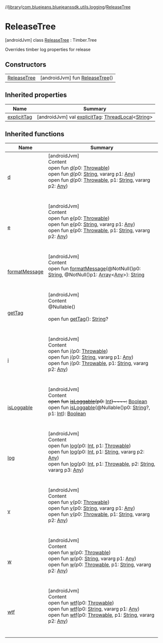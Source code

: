 //[library](../../../index.md)/[com.bluejeans.bluejeanssdk.utils.logging](../index.md)/[ReleaseTree](index.md)



# ReleaseTree  
 [androidJvm] class [ReleaseTree](index.md) : Timber.Tree

Overrides timber log properties for release

   


## Constructors  
  
| | |
|---|---|
| <a name="com.bluejeans.bluejeanssdk.utils.logging/ReleaseTree/ReleaseTree/#/PointingToDeclaration/"></a>[ReleaseTree](-release-tree.md)| <a name="com.bluejeans.bluejeanssdk.utils.logging/ReleaseTree/ReleaseTree/#/PointingToDeclaration/"></a> [androidJvm] fun [ReleaseTree](-release-tree.md)()   <br>|


## Inherited properties  
  
|  Name |  Summary | 
|---|---|
| <a name="com.bluejeans.bluejeanssdk.utils.logging/ReleaseTree/explicitTag/#/PointingToDeclaration/"></a>[explicitTag](index.md#-2107113751%2FProperties%2F-435046686)| <a name="com.bluejeans.bluejeanssdk.utils.logging/ReleaseTree/explicitTag/#/PointingToDeclaration/"></a> [androidJvm] val [explicitTag](index.md#-2107113751%2FProperties%2F-435046686): [ThreadLocal](https://developer.android.com/reference/kotlin/java/lang/ThreadLocal.html)<[String](https://kotlinlang.org/api/latest/jvm/stdlib/kotlin/-string/index.html)>   <br>|


## Inherited functions  
  
|  Name |  Summary | 
|---|---|
| <a name="timber.log/Timber.Tree/d/#kotlin.Throwable/PointingToDeclaration/"></a>[d](index.md#-1876580190%2FFunctions%2F-435046686)| <a name="timber.log/Timber.Tree/d/#kotlin.Throwable/PointingToDeclaration/"></a>[androidJvm]  <br>Content  <br>open fun [d](index.md#-1876580190%2FFunctions%2F-435046686)(p0: [Throwable](https://kotlinlang.org/api/latest/jvm/stdlib/kotlin/-throwable/index.html))  <br>open fun [d](index.md#470647585%2FFunctions%2F-435046686)(p0: [String](https://kotlinlang.org/api/latest/jvm/stdlib/kotlin/-string/index.html), vararg p1: [Any](https://kotlinlang.org/api/latest/jvm/stdlib/kotlin/-any/index.html))  <br>open fun [d](index.md#-511554359%2FFunctions%2F-435046686)(p0: [Throwable](https://kotlinlang.org/api/latest/jvm/stdlib/kotlin/-throwable/index.html), p1: [String](https://kotlinlang.org/api/latest/jvm/stdlib/kotlin/-string/index.html), vararg p2: [Any](https://kotlinlang.org/api/latest/jvm/stdlib/kotlin/-any/index.html))  <br><br><br>|
| <a name="timber.log/Timber.Tree/e/#kotlin.Throwable/PointingToDeclaration/"></a>[e](index.md#-1752506943%2FFunctions%2F-435046686)| <a name="timber.log/Timber.Tree/e/#kotlin.Throwable/PointingToDeclaration/"></a>[androidJvm]  <br>Content  <br>open fun [e](index.md#-1752506943%2FFunctions%2F-435046686)(p0: [Throwable](https://kotlinlang.org/api/latest/jvm/stdlib/kotlin/-throwable/index.html))  <br>open fun [e](index.md#-1704032512%2FFunctions%2F-435046686)(p0: [String](https://kotlinlang.org/api/latest/jvm/stdlib/kotlin/-string/index.html), vararg p1: [Any](https://kotlinlang.org/api/latest/jvm/stdlib/kotlin/-any/index.html))  <br>open fun [e](index.md#-1040473398%2FFunctions%2F-435046686)(p0: [Throwable](https://kotlinlang.org/api/latest/jvm/stdlib/kotlin/-throwable/index.html), p1: [String](https://kotlinlang.org/api/latest/jvm/stdlib/kotlin/-string/index.html), vararg p2: [Any](https://kotlinlang.org/api/latest/jvm/stdlib/kotlin/-any/index.html))  <br><br><br>|
| <a name="timber.log/Timber.Tree/formatMessage/#kotlin.String#kotlin.Array[kotlin.Any]/PointingToDeclaration/"></a>[formatMessage](index.md#1159145461%2FFunctions%2F-435046686)| <a name="timber.log/Timber.Tree/formatMessage/#kotlin.String#kotlin.Array[kotlin.Any]/PointingToDeclaration/"></a>[androidJvm]  <br>Content  <br>open fun [formatMessage](index.md#1159145461%2FFunctions%2F-435046686)(@NotNull()p0: [String](https://kotlinlang.org/api/latest/jvm/stdlib/kotlin/-string/index.html), @NotNull()p1: [Array](https://kotlinlang.org/api/latest/jvm/stdlib/kotlin/-array/index.html)<[Any](https://kotlinlang.org/api/latest/jvm/stdlib/kotlin/-any/index.html)>): [String](https://kotlinlang.org/api/latest/jvm/stdlib/kotlin/-string/index.html)  <br><br><br>|
| <a name="timber.log/Timber.Tree/getTag/#/PointingToDeclaration/"></a>[getTag](index.md#1113812669%2FFunctions%2F-435046686)| <a name="timber.log/Timber.Tree/getTag/#/PointingToDeclaration/"></a>[androidJvm]  <br>Content  <br>@Nullable()  <br>  <br>open fun [getTag](index.md#1113812669%2FFunctions%2F-435046686)(): [String](https://kotlinlang.org/api/latest/jvm/stdlib/kotlin/-string/index.html)?  <br><br><br>|
| <a name="timber.log/Timber.Tree/i/#kotlin.Throwable/PointingToDeclaration/"></a>[i](index.md#-1256213955%2FFunctions%2F-435046686)| <a name="timber.log/Timber.Tree/i/#kotlin.Throwable/PointingToDeclaration/"></a>[androidJvm]  <br>Content  <br>open fun [i](index.md#-1256213955%2FFunctions%2F-435046686)(p0: [Throwable](https://kotlinlang.org/api/latest/jvm/stdlib/kotlin/-throwable/index.html))  <br>open fun [i](index.md#-1812818308%2FFunctions%2F-435046686)(p0: [String](https://kotlinlang.org/api/latest/jvm/stdlib/kotlin/-string/index.html), vararg p1: [Any](https://kotlinlang.org/api/latest/jvm/stdlib/kotlin/-any/index.html))  <br>open fun [i](index.md#1138817742%2FFunctions%2F-435046686)(p0: [Throwable](https://kotlinlang.org/api/latest/jvm/stdlib/kotlin/-throwable/index.html), p1: [String](https://kotlinlang.org/api/latest/jvm/stdlib/kotlin/-string/index.html), vararg p2: [Any](https://kotlinlang.org/api/latest/jvm/stdlib/kotlin/-any/index.html))  <br><br><br>|
| <a name="timber.log/Timber.Tree/isLoggable/#kotlin.Int/PointingToDeclaration/"></a>[isLoggable](index.md#-879619368%2FFunctions%2F-435046686)| <a name="timber.log/Timber.Tree/isLoggable/#kotlin.Int/PointingToDeclaration/"></a>[androidJvm]  <br>Content  <br>~~open~~ ~~fun~~ [~~isLoggable~~](index.md#-879619368%2FFunctions%2F-435046686)~~(~~~~p0~~~~:~~ [Int](https://kotlinlang.org/api/latest/jvm/stdlib/kotlin/-int/index.html)~~)~~~~:~~ [Boolean](https://kotlinlang.org/api/latest/jvm/stdlib/kotlin/-boolean/index.html)  <br>open fun [isLoggable](index.md#1074864420%2FFunctions%2F-435046686)(@Nullable()p0: [String](https://kotlinlang.org/api/latest/jvm/stdlib/kotlin/-string/index.html)?, p1: [Int](https://kotlinlang.org/api/latest/jvm/stdlib/kotlin/-int/index.html)): [Boolean](https://kotlinlang.org/api/latest/jvm/stdlib/kotlin/-boolean/index.html)  <br><br><br>|
| <a name="timber.log/Timber.Tree/log/#kotlin.Int#kotlin.Throwable/PointingToDeclaration/"></a>[log](index.md#-2005928679%2FFunctions%2F-435046686)| <a name="timber.log/Timber.Tree/log/#kotlin.Int#kotlin.Throwable/PointingToDeclaration/"></a>[androidJvm]  <br>Content  <br>open fun [log](index.md#-2005928679%2FFunctions%2F-435046686)(p0: [Int](https://kotlinlang.org/api/latest/jvm/stdlib/kotlin/-int/index.html), p1: [Throwable](https://kotlinlang.org/api/latest/jvm/stdlib/kotlin/-throwable/index.html))  <br>open fun [log](index.md#-1754985384%2FFunctions%2F-435046686)(p0: [Int](https://kotlinlang.org/api/latest/jvm/stdlib/kotlin/-int/index.html), p1: [String](https://kotlinlang.org/api/latest/jvm/stdlib/kotlin/-string/index.html), vararg p2: [Any](https://kotlinlang.org/api/latest/jvm/stdlib/kotlin/-any/index.html))  <br>open fun [log](index.md#-328894350%2FFunctions%2F-435046686)(p0: [Int](https://kotlinlang.org/api/latest/jvm/stdlib/kotlin/-int/index.html), p1: [Throwable](https://kotlinlang.org/api/latest/jvm/stdlib/kotlin/-throwable/index.html), p2: [String](https://kotlinlang.org/api/latest/jvm/stdlib/kotlin/-string/index.html), vararg p3: [Any](https://kotlinlang.org/api/latest/jvm/stdlib/kotlin/-any/index.html))  <br><br><br>|
| <a name="timber.log/Timber.Tree/v/#kotlin.Throwable/PointingToDeclaration/"></a>[v](index.md#356738256%2FFunctions%2F-435046686)| <a name="timber.log/Timber.Tree/v/#kotlin.Throwable/PointingToDeclaration/"></a>[androidJvm]  <br>Content  <br>open fun [v](index.md#356738256%2FFunctions%2F-435046686)(p0: [Throwable](https://kotlinlang.org/api/latest/jvm/stdlib/kotlin/-throwable/index.html))  <br>open fun [v](index.md#-18888497%2FFunctions%2F-435046686)(p0: [String](https://kotlinlang.org/api/latest/jvm/stdlib/kotlin/-string/index.html), vararg p1: [Any](https://kotlinlang.org/api/latest/jvm/stdlib/kotlin/-any/index.html))  <br>open fun [v](index.md#-1442162469%2FFunctions%2F-435046686)(p0: [Throwable](https://kotlinlang.org/api/latest/jvm/stdlib/kotlin/-throwable/index.html), p1: [String](https://kotlinlang.org/api/latest/jvm/stdlib/kotlin/-string/index.html), vararg p2: [Any](https://kotlinlang.org/api/latest/jvm/stdlib/kotlin/-any/index.html))  <br><br><br>|
| <a name="timber.log/Timber.Tree/w/#kotlin.Throwable/PointingToDeclaration/"></a>[w](index.md#480811503%2FFunctions%2F-435046686)| <a name="timber.log/Timber.Tree/w/#kotlin.Throwable/PointingToDeclaration/"></a>[androidJvm]  <br>Content  <br>open fun [w](index.md#480811503%2FFunctions%2F-435046686)(p0: [Throwable](https://kotlinlang.org/api/latest/jvm/stdlib/kotlin/-throwable/index.html))  <br>open fun [w](index.md#2101398702%2FFunctions%2F-435046686)(p0: [String](https://kotlinlang.org/api/latest/jvm/stdlib/kotlin/-string/index.html), vararg p1: [Any](https://kotlinlang.org/api/latest/jvm/stdlib/kotlin/-any/index.html))  <br>open fun [w](index.md#-1971081508%2FFunctions%2F-435046686)(p0: [Throwable](https://kotlinlang.org/api/latest/jvm/stdlib/kotlin/-throwable/index.html), p1: [String](https://kotlinlang.org/api/latest/jvm/stdlib/kotlin/-string/index.html), vararg p2: [Any](https://kotlinlang.org/api/latest/jvm/stdlib/kotlin/-any/index.html))  <br><br><br>|
| <a name="timber.log/Timber.Tree/wtf/#kotlin.Throwable/PointingToDeclaration/"></a>[wtf](index.md#931399293%2FFunctions%2F-435046686)| <a name="timber.log/Timber.Tree/wtf/#kotlin.Throwable/PointingToDeclaration/"></a>[androidJvm]  <br>Content  <br>open fun [wtf](index.md#931399293%2FFunctions%2F-435046686)(p0: [Throwable](https://kotlinlang.org/api/latest/jvm/stdlib/kotlin/-throwable/index.html))  <br>open fun [wtf](index.md#1174813372%2FFunctions%2F-435046686)(p0: [String](https://kotlinlang.org/api/latest/jvm/stdlib/kotlin/-string/index.html), vararg p1: [Any](https://kotlinlang.org/api/latest/jvm/stdlib/kotlin/-any/index.html))  <br>open fun [wtf](index.md#864181902%2FFunctions%2F-435046686)(p0: [Throwable](https://kotlinlang.org/api/latest/jvm/stdlib/kotlin/-throwable/index.html), p1: [String](https://kotlinlang.org/api/latest/jvm/stdlib/kotlin/-string/index.html), vararg p2: [Any](https://kotlinlang.org/api/latest/jvm/stdlib/kotlin/-any/index.html))  <br><br><br>|

